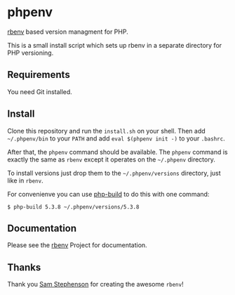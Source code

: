 # phpenv

[rbenv](https://github.com/sstephenson/rbenv) based version managment for PHP.

This is a small install script which sets up rbenv in a separate
directory for PHP versioning.

## Requirements

You need Git installed.

## Install

Clone this repository and run the `install.sh` on your shell.
Then add `~/.phpenv/bin` to your `PATH` and add `eval $(phpenv init -)`
to your `.bashrc`.

After that, the `phpenv` command should be available.
The `phpenv` command is exactly the same as `rbenv` except it operates
on the `~/.phpenv` directory.

To install versions just drop them to the `~/.phpenv/versions`
directory, just like in `rbenv`.

For convenienve you can use [php-build](https://github.com/CHH/php-build)
to do this with one command:

```
$ php-build 5.3.8 ~/.phpenv/versions/5.3.8
```

## Documentation

Please see the [rbenv](https://github.com/sstephenson/rbenv) Project
for documentation.

## Thanks

Thank you [Sam Stephenson](https://github.com/sstephenson) for creating
the awesome `rbenv`!
